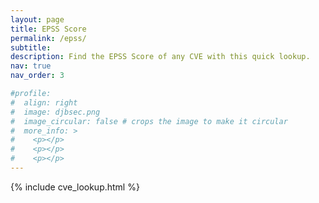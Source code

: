 ```yaml
---
layout: page
title: EPSS Score
permalink: /epss/
subtitle:  
description: Find the EPSS Score of any CVE with this quick lookup.
nav: true
nav_order: 3

#profile:
#  align: right
#  image: djbsec.png
#  image_circular: false # crops the image to make it circular
#  more_info: >
#    <p></p>
#    <p></p>
#    <p></p>
---
```



{% include cve_lookup.html %}
